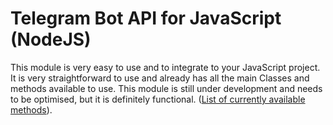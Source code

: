 # Telegram Bot API for JavaScript (NodeJS)
This module is very easy to use and to integrate to your JavaScript project. It is very straightforward to use and already has all the main Classes and methods available to use. This module is still under development and needs to be optimised, but it is definitely functional. ([List of currently available methods](https://github.com/williamchenjun/telegram-bot-js/blob/main/README_Constants.md)).
